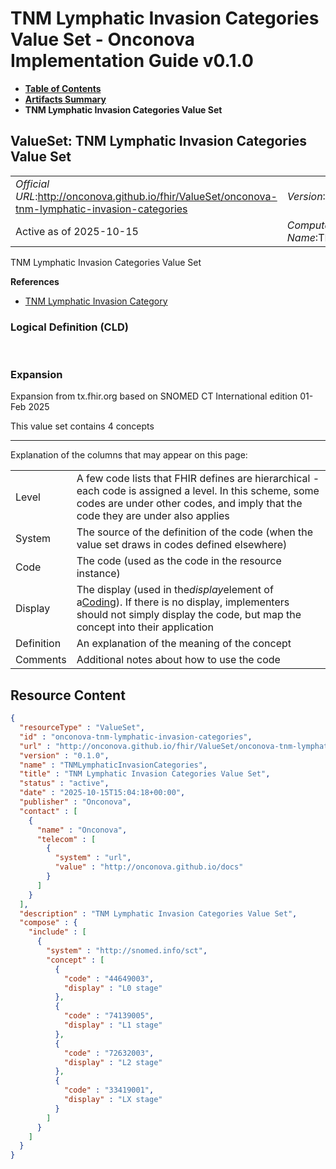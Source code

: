 # TNM Lymphatic Invasion Categories Value Set - Onconova Implementation Guide v0.1.0

* [**Table of Contents**](toc.md)
* [**Artifacts Summary**](artifacts.md)
* **TNM Lymphatic Invasion Categories Value Set**

## ValueSet: TNM Lymphatic Invasion Categories Value Set 

| | |
| :--- | :--- |
| *Official URL*:http://onconova.github.io/fhir/ValueSet/onconova-tnm-lymphatic-invasion-categories | *Version*:0.1.0 |
| Active as of 2025-10-15 | *Computable Name*:TNMLymphaticInvasionCategories |

 
TNM Lymphatic Invasion Categories Value Set 

 **References** 

* [TNM Lymphatic Invasion Category](StructureDefinition-onconova-tnm-lymphatic-invasion-category.md)

### Logical Definition (CLD)

 

### Expansion

Expansion from tx.fhir.org based on SNOMED CT International edition 01-Feb 2025

This value set contains 4 concepts

-------

 Explanation of the columns that may appear on this page: 

| | |
| :--- | :--- |
| Level | A few code lists that FHIR defines are hierarchical - each code is assigned a level. In this scheme, some codes are under other codes, and imply that the code they are under also applies |
| System | The source of the definition of the code (when the value set draws in codes defined elsewhere) |
| Code | The code (used as the code in the resource instance) |
| Display | The display (used in the*display*element of a[Coding](http://hl7.org/fhir/R4/datatypes.html#Coding)). If there is no display, implementers should not simply display the code, but map the concept into their application |
| Definition | An explanation of the meaning of the concept |
| Comments | Additional notes about how to use the code |



## Resource Content

```json
{
  "resourceType" : "ValueSet",
  "id" : "onconova-tnm-lymphatic-invasion-categories",
  "url" : "http://onconova.github.io/fhir/ValueSet/onconova-tnm-lymphatic-invasion-categories",
  "version" : "0.1.0",
  "name" : "TNMLymphaticInvasionCategories",
  "title" : "TNM Lymphatic Invasion Categories Value Set",
  "status" : "active",
  "date" : "2025-10-15T15:04:18+00:00",
  "publisher" : "Onconova",
  "contact" : [
    {
      "name" : "Onconova",
      "telecom" : [
        {
          "system" : "url",
          "value" : "http://onconova.github.io/docs"
        }
      ]
    }
  ],
  "description" : "TNM Lymphatic Invasion Categories Value Set",
  "compose" : {
    "include" : [
      {
        "system" : "http://snomed.info/sct",
        "concept" : [
          {
            "code" : "44649003",
            "display" : "L0 stage"
          },
          {
            "code" : "74139005",
            "display" : "L1 stage"
          },
          {
            "code" : "72632003",
            "display" : "L2 stage"
          },
          {
            "code" : "33419001",
            "display" : "LX stage"
          }
        ]
      }
    ]
  }
}

```
